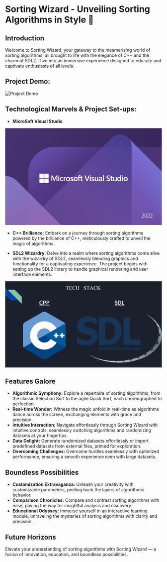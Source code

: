 ﻿# Sorting Wizard - Unveiling Sorting Algorithms in Style 🚀

## Introduction

Welcome to Sorting Wizard, your gateway to the mesmerizing world of sorting algorithms, all brought to life with the elegance of C++ and the charm of SDL2. Dive into an immersive experience designed to educate and captivate enthusiasts of all levels.

## Project Demo:

![Project Demo](./Sorting%20Visualizer.gif)

## Technological Marvels & Project Set-ups:

- **MicroSoft Visual Studio**

![MS Visual Studio](./MS%20Visual%20Studio.png)

- **C++ Brilliance:** Embark on a journey through sorting algorithms powered by the brilliance of C++, meticulously crafted to unveil the magic of algorithms.

- **SDL2 Wizardry:** Delve into a realm where sorting algorithms come alive with the wizardry of SDL2, seamlessly blending graphics and functionality for a captivating experience. The project begins with setting up the SDL2 library to handle graphical rendering and user interface elements.

![TechStck](./TechStack.png)

## Features Galore

- **Algorithmic Symphony:** Explore a repertoire of sorting algorithms, from the classic Selection Sort to the agile Quick Sort, each choreographed to perfection.
- **Real-time Wonder:** Witness the magic unfold in real-time as algorithms dance across the screen, exchanging elements with grace and precision.
- **Intuitive Interaction:** Navigate effortlessly through Sorting Wizard with intuitive controls, seamlessly switching algorithms and randomizing datasets at your fingertips.
- **Data Delight:** Generate randomized datasets effortlessly or import predefined datasets from external files, primed for exploration.
- **Overcoming Challenges:** Overcome hurdles seamlessly with optimized performance, ensuring a smooth experience even with large datasets.

## Boundless Possibilities

- **Customization Extravaganza:** Unleash your creativity with customizable parameters, peeling back the layers of algorithmic behavior.
- **Comparison Chronicles:** Compare and contrast sorting algorithms with ease, paving the way for insightful analysis and discovery.
- **Educational Odyssey:** Immerse yourself in an interactive learning module, unraveling the mysteries of sorting algorithms with clarity and precision.

## Future Horizons

Elevate your understanding of sorting algorithms with Sorting Wizard — a fusion of innovation, education, and boundless possibilities.


